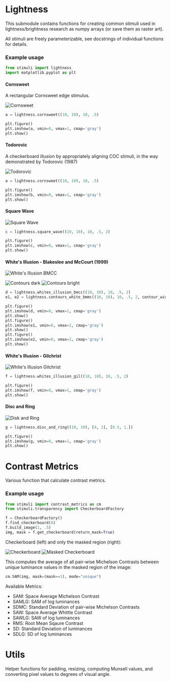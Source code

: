 
# Lightness
This submodule contains functions for creating common stimuli used in
lightness/brightness research as numpy arrays (or save them as raster art).

All stimuli are freely parameterizable, see docstrings of individual functions
for details.


### Example usage
```python
from stimuli import lightness
import matplotlib.pyplot as plt
```
#### Cornsweet 

A rectangular Cornsweet edge stimulus.

![Cornsweet](example_images/cornsweet.png)
```python
a = lightness.cornsweet((10, 10), 10, .5)

plt.figure()
plt.imshow(a, vmin=0, vmax=1, cmap='gray')
plt.show()
```

#### Todorovic

A checkerboard illusion by appropriately aligning COC stimuli, in the way demonstrated by Todorovic (1987)

![Todorovic](example_images/todorovic.png)

```python
a = lightness.cornsweet((10, 10), 10, .5)

plt.figure()
plt.imshow(b, vmin=0, vmax=1, cmap='gray')
plt.show()
```

#### Square Wave
![Square Wave](example_images/square_wave.png)
```python
c = lightness.square_wave((10, 10), 10, .5, 2)

plt.figure()
plt.imshow(c, vmin=0, vmax=1, cmap='gray')
plt.show()

```
#### White's Illusion - Blakeslee and McCourt (1999)
![White's Illusion BMCC](example_images/whites_illusion_bmcc.png)

![Contours dark](example_images/contours_white_bmcc_dark.png)
![Contours bright](example_images/contours_white_bmcc_bright.png)
```python
d = lightness.whites_illusion_bmcc((10, 10), 10, .5, 2)
e1, e2 = lightness.contours_white_bmmc((10, 10), 10, .5, 2, contour_width=3)

plt.figure()
plt.imshow(d, vmin=0, vmax=1, cmap='gray')
plt.show()
plt.figure()
plt.imshow(e1, vmin=0, vmax=1, cmap='gray')
plt.show()
plt.figure()
plt.imshow(e2, vmin=0, vmax=1, cmap='gray')
plt.show()

```
#### White's Illusion - Gilchrist
![White's Illusion Gilchrist](example_images/whites_illusion_gil.png)
```python
f = lightness.whites_illusion_gil((10, 10), 10, .5, 2)

plt.figure()
plt.imshow(f, vmin=0, vmax=1, cmap='gray')
plt.show()

```
#### Disc and Ring
![Disk and Ring](example_images/disc_and_ring.png)
```python
g = lightness.disc_and_ring((10, 10), [4, 2], [0.5, 1.])

plt.figure()
plt.imshow(g, vmin=0, vmax=1, cmap='gray')
plt.show()
```

# Contrast Metrics
Various function that calculate contrast metrics.

### Example usage

```python
from stimuli import contrast_metrics as cm
from stimuli.transparency import CheckerboardFactory

f = CheckerboardFactory()
f.find_checkerboard(8)
f.build_image(1, .5)
img, mask = f.get_checkerboard(return_mask=True)
```
Checkerboard (left) and only the masked region (right):

![Checkerboard](example_images/checkerboard.png)
![Masked Checkerboard](example_images/checkerboard_masked.png)

This computes the average of all pair-wise Michelson Contrasts between unique luminance values in the
masked region of the image:
```python
cm.SAM(img, mask=(mask==1), mode="unique")
```
Available Metrics:
- SAM: Space Average Michelson Contrast
- SAMLG: SAM of log luminances
- SDMC: Standard Deviation of pair-wise Michelson Contrasts
- SAW: Space Average Whittle Contrast
- SAWLG: SAW of log luminances
- RMS: Root Mean Sqaure Contrast
- SD: Standard Deviation of luminances
- SDLG: SD of log luminances


# Utils
Helper functions for padding, resizing, computing Munsell values, and
converting pixel values to degrees of visual angle.
